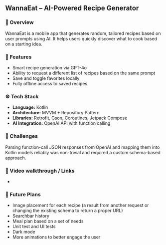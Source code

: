 ## WannaEat – AI-Powered Recipe Generator

### 🚀 Overview
WannaEat is a mobile app that generates random, tailored recipes based on user prompts using AI. It helps users quickly discover what to cook based on a starting idea.

### 🎯 Features
- Smart recipe generation via GPT-4o
- Ability to request a different list of recipes based on the same prompt
- Save and toggle favorites locally
- Fully offline access to saved recipes

### ⚙️ Tech Stack
- **Language:** Kotlin
- **Architecture:** MVVM + Repository Pattern
- **Libraries:** Retrofit, Gson, Coroutines, Jetpack Compose
- **AI Integration:** OpenAI API with function calling

### 🧠 Challenges
Parsing function-call JSON responses from OpenAI and mapping them into Kotlin models reliably was non-trivial and required a custom schema-based approach.

### 📸 Video walkthrough / Links
- 

### 🔮 Future Plans
- Image placement for each recipe (a result from another request or changing the existing schema to return a proper URL)
- Searchbar history
- Meal plan based on a set of needs
- Unit test and UI tests
- Dark mode
- More animations to better engage the user 
